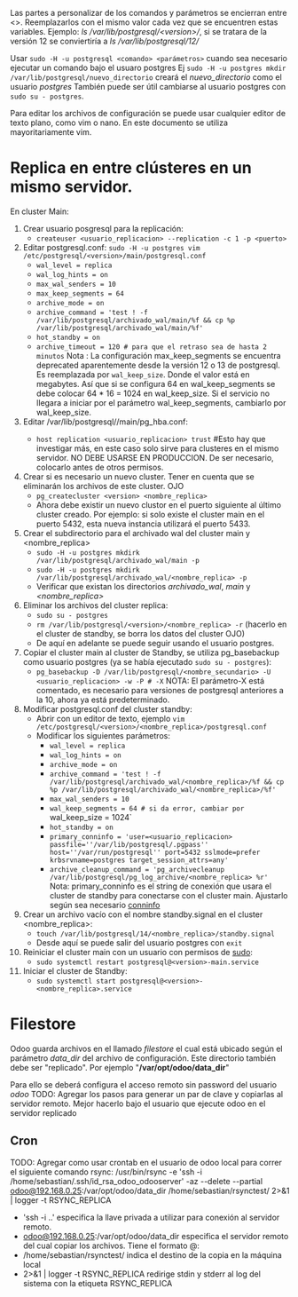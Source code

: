 Las partes a personalizar de los comandos y parámetros se encierran entre <>. Reemplazarlos con el mismo valor cada vez que se encuentren estas variables.
Ejemplo: *ls /var/lib/postgresql/\<version\>/*, si se tratara de la versión 12 se conviertiría a *ls /var/lib/postgresql/12/*

Usar `sudo -H -u postgresql <comando> <parámetros>` cuando sea necesario
ejecutar un comando bajo el usuaro postgres Ej `sudo -H -u postgres mkdir /var/lib/postgresql/nuevo_directorio`
creará el *nuevo_directorio* como el usuario *postgres*
También puede ser útil cambiarse al usuario postgres con `sudo su - postgres`.

Para editar los archivos de configuración se puede usar cualquier editor de texto plano, como vim o nano. En este documento se utiliza mayoritariamente vim.

# Replica en entre clústeres en un mismo servidor.

En cluster Main:
1. Crear usuario posgresql para la replicación:
    - `createuser <usuario_replicacion> --replication -c 1 -p <puerto>`
2. Editar postgresql.conf: `sudo -H -u postgres vim /etc/postgresql/<version>/main/postgresql.conf`
    - `wal_level = replica`
    - `wal_log_hints = on`
    - `max_wal_senders = 10`
    - `max_keep_segments = 64`
    - `archive_mode = on`
    - `archive_command = 'test ! -f /var/lib/postgresql/archivado_wal/main/%f && cp %p /var/lib/postgresql/archivado_wal/main/%f'`
    - `hot_standby = on`
    - `archive_timeout = 120 # para que el retraso sea de hasta 2 minutos`
Nota : La configuración max_keep_segments se encuentra deprecated aparentemente desde la versión 12 o 13 de postgresql. Es reemplazada por `wal_keep_size`. Donde el valor está en megabytes. Así que si se configura 64 en wal_keep_segments se debe colocar 64 * 16 = 1024 en wal_keep_size.
Si el servicio no llegara a iniciar por el parámetro wal_keep_segments, cambiarlo por wal_keep_size.
3. Editar /var/lib/postgresql/<version>/main/pg_hba.conf:
    - `host replication <usuario_replicacion> trust` #Esto hay que investigar más, en este caso solo sirve para clusteres en el mismo servidor. NO DEBE USARSE EN PRODUCCION. De ser necesario, colocarlo antes de otros permisos.
4. Crear si es necesario un nuevo cluster. Tener en cuenta que se eliminarán los archivos de este cluster. OJO
   - `pg_createcluster <version> <nombre_replica>`
   - Ahora debe existir un nuevo clustor en el puerto siguiente al último cluster creado. Por ejemplo: si solo existe el cluster main en el puerto 5432, esta nueva instancia utilizará el puerto 5433.
5. Crear el subdirectorio para el archivado wal del cluster main y <nombre_replica>
   - `sudo -H -u postgres mkdirk /var/lib/postgresql/archivado_wal/main -p`
   - `sudo -H -u postgres mkdirk /var/lib/postgresql/archivado_wal/<nombre_replica> -p`
   - Verificar que existan los directorios *archivado_wal*, *main* y *\<nombre_replica\>*
6. Eliminar los archivos del cluster replica:
    - `sudo su - postgres`
    - `rm /var/lib/postgresql/<version>/<nombre_replica> -r` (hacerlo en el cluster de standby, se borra los datos del cluster OJO)
    - De aquí en adelante se puede seguir usando el usuario postgres.
8. Copiar el cluster main al cluster de Standby, se utiliza pg_basebackup como usuario postgres (ya se había ejecutado `sudo su - postgres`):
    - `pg_basebackup -D /var/lib/postgresql/<nombre_secundario> -U <usuario_replicacion> -w -P # -X`
NOTA: El parámetro-X está comentado, es necesario para versiones de postgresql anteriores a la 10, ahora ya está predeterminado.
9. Modificar postgresql.conf del cluster standby:
   - Abrir con un editor de texto, ejemplo `vim /etc/postgresql/<version>/<nombre_replica>/postgresql.conf`
   - Modificar los siguientes parámetros:
     - `wal_level = replica`
     - `wal_log_hints = on`
     - `archive_mode = on`
     - `archive_command = 'test ! -f /var/lib/postgresql/archivado_wal/<nombre_replica>/%f && cp %p /var/lib/postgresql/archivado_wal/<nombre_replica>/%f'`
     - `max_wal_senders = 10`
     - `wal_keep_segments = 64 # si da error, cambiar por `wal_keep_size = 1024`
     - `hot_standby = on`
     - `primary_conninfo = 'user=<usuario_replicacion> passfile=''/var/lib/postgresql/.pgpass'' host=''/var/run/postgresql'' port=5432 sslmode=prefer krbsrvname=postgres target_session_attrs=any'`
     - `archive_cleanup_command = 'pg_archivecleanup /var/lib/postgresql/pg_log_archive/<nombre_replica> %r'`
Nota: primary_conninfo es el string de conexión que usara el cluster de standby para conectarse con el cluster main. Ajustarlo según sea necesario [conninfo](https://www.postgresql.org/docs/12/runtime-config-replication.html#GUC-PRIMARY-CONNINFO)
10. Crear un archivo vacío con el nombre standby.signal en el cluster <nombre_replica>:
    - `touch /var/lib/postgresql/14/<nombre_replica>/standby.signal`
    - Desde aquí se puede salir del usuario postgres con `exit`
11. Reiniciar el cluster main con un usuario con permisos de [sudo](https://es.wikipedia.org/wiki/Sudo):
    - `sudo systemctl restart postgresql@<version>-main.service`
12. Iniciar el cluster de Standby:
    - `sudo systemctl start postgresql@<version>-<nombre_replica>.service`
    

# Filestore

Odoo guarda archivos en el llamado *filestore* el cual está ubicado según el parámetro *data_dir* del archivo de configuración. Este directorio también debe ser "replicado".
Por ejemplo "**/var/opt/odoo/data_dir**"

Para ello se deberá configura el acceso remoto sin password del usuario *odoo*
TODO: Agregar los pasos para generar un par de clave y copiarlas al servidor remoto.
Mejor hacerlo bajo el usuario que ejecute odoo en el servidor replicado

## Cron
TODO: Agregar como usar crontab en el usuario de odoo local para correr el siguiente
comando rsync: /usr/bin/rsync -e 'ssh -i /home/sebastian/.ssh/id_rsa_odoo_odooserver' -az --delete --partial odoo@192.168.0.25:/var/opt/odoo/data_dir /home/sebastian/rsynctest/ 2>&1 | logger -t RSYNC_REPLICA
- 'ssh -i ..' especifica la llave privada a utilizar para conexión al servidor remoto.
- odoo@192.168.0.25:/var/opt/odoo/data_dir especifica el servidor remoto del cual copiar los archivos. Tiene el formato <usuario>@<host>:<fullpath>
- /home/sebastian/rsynctest/ indica el destino de la copia en la máquina local
- 2>&1 | logger -t RSYNC_REPLICA redirige stdin y stderr al log del sistema con la etiqueta RSYNC_REPLICA


